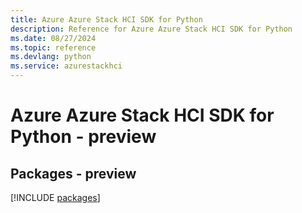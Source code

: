 ```yaml
---
title: Azure Azure Stack HCI SDK for Python
description: Reference for Azure Azure Stack HCI SDK for Python
ms.date: 08/27/2024
ms.topic: reference
ms.devlang: python
ms.service: azurestackhci
---
```

# Azure Azure Stack HCI SDK for Python - preview
## Packages - preview
[!INCLUDE [packages](azure-stack-hci-index.md)]
